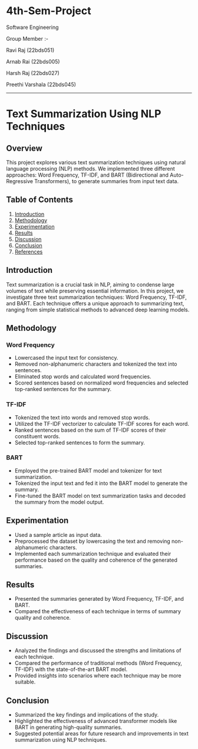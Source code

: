 # 4th-Sem-Project
Software Engineering

Group Member :-

Ravi Raj (22bds051)

Arnab Rai (22bds005)

Harsh Raj (22bds027)

Preethi Varshala (22bds045)

-----------------------------------------
# Text Summarization Using NLP Techniques

## Overview
This project explores various text summarization techniques using natural language processing (NLP) methods. We implemented three different approaches: Word Frequency, TF-IDF, and BART (Bidirectional and Auto-Regressive Transformers), to generate summaries from input text data.

## Table of Contents
1. [Introduction](#introduction)
2. [Methodology](#methodology)
3. [Experimentation](#experimentation)
4. [Results](#results)
5. [Discussion](#discussion)
6. [Conclusion](#conclusion)
7. [References](#references)

## Introduction
Text summarization is a crucial task in NLP, aiming to condense large volumes of text while preserving essential information. In this project, we investigate three text summarization techniques: Word Frequency, TF-IDF, and BART. Each technique offers a unique approach to summarizing text, ranging from simple statistical methods to advanced deep learning models.

## Methodology
### Word Frequency
- Lowercased the input text for consistency.
- Removed non-alphanumeric characters and tokenized the text into sentences.
- Eliminated stop words and calculated word frequencies.
- Scored sentences based on normalized word frequencies and selected top-ranked sentences for the summary.

### TF-IDF
- Tokenized the text into words and removed stop words.
- Utilized the TF-IDF vectorizer to calculate TF-IDF scores for each word.
- Ranked sentences based on the sum of TF-IDF scores of their constituent words.
- Selected top-ranked sentences to form the summary.

### BART
- Employed the pre-trained BART model and tokenizer for text summarization.
- Tokenized the input text and fed it into the BART model to generate the summary.
- Fine-tuned the BART model on text summarization tasks and decoded the summary from the model output.

## Experimentation
- Used a sample article as input data.
- Preprocessed the dataset by lowercasing the text and removing non-alphanumeric characters.
- Implemented each summarization technique and evaluated their performance based on the quality and coherence of the generated summaries.

## Results
- Presented the summaries generated by Word Frequency, TF-IDF, and BART.
- Compared the effectiveness of each technique in terms of summary quality and coherence.

## Discussion
- Analyzed the findings and discussed the strengths and limitations of each technique.
- Compared the performance of traditional methods (Word Frequency, TF-IDF) with the state-of-the-art BART model.
- Provided insights into scenarios where each technique may be more suitable.

## Conclusion
- Summarized the key findings and implications of the study.
- Highlighted the effectiveness of advanced transformer models like BART in generating high-quality summaries.
- Suggested potential areas for future research and improvements in text summarization using NLP techniques.
